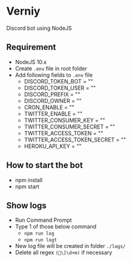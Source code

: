 # Verniy

Discord bot using NodeJS

## Requirement

* NodeJS 10.x
* Create `.env` file in root folder
* Add following fields to `.env` file
  * DISCORD_TOKEN_BOT = ""
  * DISCORD_TOKEN_USER = ""
  * DISCORD_PREFIX = ""
  * DISCORD_OWNER = ""
  * CRON_ENABLE = ""
  * TWITTER_ENABLE = ""
  * TWITTER_CONSUMER_KEY = ""
  * TWITTER_CONSUMER_SECRET = ""
  * TWITTER_ACCESS_TOKEN = ""
  * TWITTER_ACCESS_TOKEN_SECRET = ""
  * HEROKU_API_KEY = ""

## How to start the bot

* npm install
* npm start

## Show logs

* Run Command Prompt
* Type 1 of those below command
  * `npm run log`
  * `npm run logt`
* New log file will be created in folder `./logs/`
* Delete all regex `(\[\d+m)` if necessary
